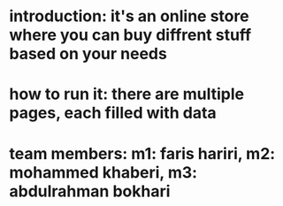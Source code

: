 # introduction: it's an online store where you can buy diffrent stuff based on your needs
# how to run it: there are multiple pages, each filled with data 
# team members: m1: faris hariri, m2: mohammed khaberi, m3: abdulrahman bokhari